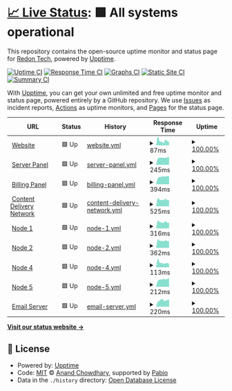 # [📈 Live Status](https://status.redon.tech): <!--live status--> **🟩 All systems operational**

This repository contains the open-source uptime monitor and status page for [Redon Tech](https://redon.tech), powered by [Upptime](https://github.com/upptime/upptime).

[![Uptime CI](https://github.com/Redon-Tech/status/workflows/Uptime%20CI/badge.svg)](https://github.com/Redon-Tech/status/actions?query=workflow%3A%22Uptime+CI%22)
[![Response Time CI](https://github.com/Redon-Tech/status/workflows/Response%20Time%20CI/badge.svg)](https://github.com/Redon-Tech/status/actions?query=workflow%3A%22Response+Time+CI%22)
[![Graphs CI](https://github.com/Redon-Tech/status/workflows/Graphs%20CI/badge.svg)](https://github.com/Redon-Tech/status/actions?query=workflow%3A%22Graphs+CI%22)
[![Static Site CI](https://github.com/Redon-Tech/status/workflows/Static%20Site%20CI/badge.svg)](https://github.com/Redon-Tech/status/actions?query=workflow%3A%22Static+Site+CI%22)
[![Summary CI](https://github.com/Redon-Tech/status/workflows/Summary%20CI/badge.svg)](https://github.com/Redon-Tech/status/actions?query=workflow%3A%22Summary+CI%22)

With [Upptime](https://upptime.js.org), you can get your own unlimited and free uptime monitor and status page, powered entirely by a GitHub repository. We use [Issues](https://github.com/Redon-Tech/status/issues) as incident reports, [Actions](https://github.com/Redon-Tech/status/actions) as uptime monitors, and [Pages](https://status.redon.tech) for the status page.

<!--start: status pages-->
<!-- This summary is generated by Upptime (https://github.com/upptime/upptime) -->
<!-- Do not edit this manually, your changes will be overwritten -->
<!-- prettier-ignore -->
| URL | Status | History | Response Time | Uptime |
| --- | ------ | ------- | ------------- | ------ |
| <img alt="" src="https://icons.duckduckgo.com/ip3/redon.tech.ico" height="13"> [Website](https://redon.tech) | 🟩 Up | [website.yml](https://github.com/Redon-Tech/status/commits/HEAD/history/website.yml) | <details><summary><img alt="Response time graph" src="./graphs/website/response-time-week.png" height="20"> 87ms</summary><br><a href="https://status.redon.tech/history/website"><img alt="Response time 740" src="https://img.shields.io/endpoint?url=https%3A%2F%2Fraw.githubusercontent.com%2FRedon-Tech%2Fstatus%2FHEAD%2Fapi%2Fwebsite%2Fresponse-time.json"></a><br><a href="https://status.redon.tech/history/website"><img alt="24-hour response time 106" src="https://img.shields.io/endpoint?url=https%3A%2F%2Fraw.githubusercontent.com%2FRedon-Tech%2Fstatus%2FHEAD%2Fapi%2Fwebsite%2Fresponse-time-day.json"></a><br><a href="https://status.redon.tech/history/website"><img alt="7-day response time 87" src="https://img.shields.io/endpoint?url=https%3A%2F%2Fraw.githubusercontent.com%2FRedon-Tech%2Fstatus%2FHEAD%2Fapi%2Fwebsite%2Fresponse-time-week.json"></a><br><a href="https://status.redon.tech/history/website"><img alt="30-day response time 121" src="https://img.shields.io/endpoint?url=https%3A%2F%2Fraw.githubusercontent.com%2FRedon-Tech%2Fstatus%2FHEAD%2Fapi%2Fwebsite%2Fresponse-time-month.json"></a><br><a href="https://status.redon.tech/history/website"><img alt="1-year response time 594" src="https://img.shields.io/endpoint?url=https%3A%2F%2Fraw.githubusercontent.com%2FRedon-Tech%2Fstatus%2FHEAD%2Fapi%2Fwebsite%2Fresponse-time-year.json"></a></details> | <details><summary><a href="https://status.redon.tech/history/website">100.00%</a></summary><a href="https://status.redon.tech/history/website"><img alt="All-time uptime 99.90%" src="https://img.shields.io/endpoint?url=https%3A%2F%2Fraw.githubusercontent.com%2FRedon-Tech%2Fstatus%2FHEAD%2Fapi%2Fwebsite%2Fuptime.json"></a><br><a href="https://status.redon.tech/history/website"><img alt="24-hour uptime 100.00%" src="https://img.shields.io/endpoint?url=https%3A%2F%2Fraw.githubusercontent.com%2FRedon-Tech%2Fstatus%2FHEAD%2Fapi%2Fwebsite%2Fuptime-day.json"></a><br><a href="https://status.redon.tech/history/website"><img alt="7-day uptime 100.00%" src="https://img.shields.io/endpoint?url=https%3A%2F%2Fraw.githubusercontent.com%2FRedon-Tech%2Fstatus%2FHEAD%2Fapi%2Fwebsite%2Fuptime-week.json"></a><br><a href="https://status.redon.tech/history/website"><img alt="30-day uptime 100.00%" src="https://img.shields.io/endpoint?url=https%3A%2F%2Fraw.githubusercontent.com%2FRedon-Tech%2Fstatus%2FHEAD%2Fapi%2Fwebsite%2Fuptime-month.json"></a><br><a href="https://status.redon.tech/history/website"><img alt="1-year uptime 99.87%" src="https://img.shields.io/endpoint?url=https%3A%2F%2Fraw.githubusercontent.com%2FRedon-Tech%2Fstatus%2FHEAD%2Fapi%2Fwebsite%2Fuptime-year.json"></a></details>
| <img alt="" src="https://icons.duckduckgo.com/ip3/panel.redon.tech.ico" height="13"> [Server Panel](https://panel.redon.tech) | 🟩 Up | [server-panel.yml](https://github.com/Redon-Tech/status/commits/HEAD/history/server-panel.yml) | <details><summary><img alt="Response time graph" src="./graphs/server-panel/response-time-week.png" height="20"> 245ms</summary><br><a href="https://status.redon.tech/history/server-panel"><img alt="Response time 218" src="https://img.shields.io/endpoint?url=https%3A%2F%2Fraw.githubusercontent.com%2FRedon-Tech%2Fstatus%2FHEAD%2Fapi%2Fserver-panel%2Fresponse-time.json"></a><br><a href="https://status.redon.tech/history/server-panel"><img alt="24-hour response time 232" src="https://img.shields.io/endpoint?url=https%3A%2F%2Fraw.githubusercontent.com%2FRedon-Tech%2Fstatus%2FHEAD%2Fapi%2Fserver-panel%2Fresponse-time-day.json"></a><br><a href="https://status.redon.tech/history/server-panel"><img alt="7-day response time 245" src="https://img.shields.io/endpoint?url=https%3A%2F%2Fraw.githubusercontent.com%2FRedon-Tech%2Fstatus%2FHEAD%2Fapi%2Fserver-panel%2Fresponse-time-week.json"></a><br><a href="https://status.redon.tech/history/server-panel"><img alt="30-day response time 270" src="https://img.shields.io/endpoint?url=https%3A%2F%2Fraw.githubusercontent.com%2FRedon-Tech%2Fstatus%2FHEAD%2Fapi%2Fserver-panel%2Fresponse-time-month.json"></a><br><a href="https://status.redon.tech/history/server-panel"><img alt="1-year response time 225" src="https://img.shields.io/endpoint?url=https%3A%2F%2Fraw.githubusercontent.com%2FRedon-Tech%2Fstatus%2FHEAD%2Fapi%2Fserver-panel%2Fresponse-time-year.json"></a></details> | <details><summary><a href="https://status.redon.tech/history/server-panel">100.00%</a></summary><a href="https://status.redon.tech/history/server-panel"><img alt="All-time uptime 99.97%" src="https://img.shields.io/endpoint?url=https%3A%2F%2Fraw.githubusercontent.com%2FRedon-Tech%2Fstatus%2FHEAD%2Fapi%2Fserver-panel%2Fuptime.json"></a><br><a href="https://status.redon.tech/history/server-panel"><img alt="24-hour uptime 100.00%" src="https://img.shields.io/endpoint?url=https%3A%2F%2Fraw.githubusercontent.com%2FRedon-Tech%2Fstatus%2FHEAD%2Fapi%2Fserver-panel%2Fuptime-day.json"></a><br><a href="https://status.redon.tech/history/server-panel"><img alt="7-day uptime 100.00%" src="https://img.shields.io/endpoint?url=https%3A%2F%2Fraw.githubusercontent.com%2FRedon-Tech%2Fstatus%2FHEAD%2Fapi%2Fserver-panel%2Fuptime-week.json"></a><br><a href="https://status.redon.tech/history/server-panel"><img alt="30-day uptime 100.00%" src="https://img.shields.io/endpoint?url=https%3A%2F%2Fraw.githubusercontent.com%2FRedon-Tech%2Fstatus%2FHEAD%2Fapi%2Fserver-panel%2Fuptime-month.json"></a><br><a href="https://status.redon.tech/history/server-panel"><img alt="1-year uptime 99.96%" src="https://img.shields.io/endpoint?url=https%3A%2F%2Fraw.githubusercontent.com%2FRedon-Tech%2Fstatus%2FHEAD%2Fapi%2Fserver-panel%2Fuptime-year.json"></a></details>
| <img alt="" src="https://icons.duckduckgo.com/ip3/billing.redon.tech.ico" height="13"> [Billing Panel](https://billing.redon.tech) | 🟩 Up | [billing-panel.yml](https://github.com/Redon-Tech/status/commits/HEAD/history/billing-panel.yml) | <details><summary><img alt="Response time graph" src="./graphs/billing-panel/response-time-week.png" height="20"> 394ms</summary><br><a href="https://status.redon.tech/history/billing-panel"><img alt="Response time 338" src="https://img.shields.io/endpoint?url=https%3A%2F%2Fraw.githubusercontent.com%2FRedon-Tech%2Fstatus%2FHEAD%2Fapi%2Fbilling-panel%2Fresponse-time.json"></a><br><a href="https://status.redon.tech/history/billing-panel"><img alt="24-hour response time 373" src="https://img.shields.io/endpoint?url=https%3A%2F%2Fraw.githubusercontent.com%2FRedon-Tech%2Fstatus%2FHEAD%2Fapi%2Fbilling-panel%2Fresponse-time-day.json"></a><br><a href="https://status.redon.tech/history/billing-panel"><img alt="7-day response time 394" src="https://img.shields.io/endpoint?url=https%3A%2F%2Fraw.githubusercontent.com%2FRedon-Tech%2Fstatus%2FHEAD%2Fapi%2Fbilling-panel%2Fresponse-time-week.json"></a><br><a href="https://status.redon.tech/history/billing-panel"><img alt="30-day response time 341" src="https://img.shields.io/endpoint?url=https%3A%2F%2Fraw.githubusercontent.com%2FRedon-Tech%2Fstatus%2FHEAD%2Fapi%2Fbilling-panel%2Fresponse-time-month.json"></a><br><a href="https://status.redon.tech/history/billing-panel"><img alt="1-year response time 343" src="https://img.shields.io/endpoint?url=https%3A%2F%2Fraw.githubusercontent.com%2FRedon-Tech%2Fstatus%2FHEAD%2Fapi%2Fbilling-panel%2Fresponse-time-year.json"></a></details> | <details><summary><a href="https://status.redon.tech/history/billing-panel">100.00%</a></summary><a href="https://status.redon.tech/history/billing-panel"><img alt="All-time uptime 99.37%" src="https://img.shields.io/endpoint?url=https%3A%2F%2Fraw.githubusercontent.com%2FRedon-Tech%2Fstatus%2FHEAD%2Fapi%2Fbilling-panel%2Fuptime.json"></a><br><a href="https://status.redon.tech/history/billing-panel"><img alt="24-hour uptime 100.00%" src="https://img.shields.io/endpoint?url=https%3A%2F%2Fraw.githubusercontent.com%2FRedon-Tech%2Fstatus%2FHEAD%2Fapi%2Fbilling-panel%2Fuptime-day.json"></a><br><a href="https://status.redon.tech/history/billing-panel"><img alt="7-day uptime 100.00%" src="https://img.shields.io/endpoint?url=https%3A%2F%2Fraw.githubusercontent.com%2FRedon-Tech%2Fstatus%2FHEAD%2Fapi%2Fbilling-panel%2Fuptime-week.json"></a><br><a href="https://status.redon.tech/history/billing-panel"><img alt="30-day uptime 96.57%" src="https://img.shields.io/endpoint?url=https%3A%2F%2Fraw.githubusercontent.com%2FRedon-Tech%2Fstatus%2FHEAD%2Fapi%2Fbilling-panel%2Fuptime-month.json"></a><br><a href="https://status.redon.tech/history/billing-panel"><img alt="1-year uptime 99.68%" src="https://img.shields.io/endpoint?url=https%3A%2F%2Fraw.githubusercontent.com%2FRedon-Tech%2Fstatus%2FHEAD%2Fapi%2Fbilling-panel%2Fuptime-year.json"></a></details>
| <img alt="" src="https://icons.duckduckgo.com/ip3/cdn.redon.tech.ico" height="13"> [Content Delivery Network](https://cdn.redon.tech) | 🟩 Up | [content-delivery-network.yml](https://github.com/Redon-Tech/status/commits/HEAD/history/content-delivery-network.yml) | <details><summary><img alt="Response time graph" src="./graphs/content-delivery-network/response-time-week.png" height="20"> 525ms</summary><br><a href="https://status.redon.tech/history/content-delivery-network"><img alt="Response time 632" src="https://img.shields.io/endpoint?url=https%3A%2F%2Fraw.githubusercontent.com%2FRedon-Tech%2Fstatus%2FHEAD%2Fapi%2Fcontent-delivery-network%2Fresponse-time.json"></a><br><a href="https://status.redon.tech/history/content-delivery-network"><img alt="24-hour response time 583" src="https://img.shields.io/endpoint?url=https%3A%2F%2Fraw.githubusercontent.com%2FRedon-Tech%2Fstatus%2FHEAD%2Fapi%2Fcontent-delivery-network%2Fresponse-time-day.json"></a><br><a href="https://status.redon.tech/history/content-delivery-network"><img alt="7-day response time 525" src="https://img.shields.io/endpoint?url=https%3A%2F%2Fraw.githubusercontent.com%2FRedon-Tech%2Fstatus%2FHEAD%2Fapi%2Fcontent-delivery-network%2Fresponse-time-week.json"></a><br><a href="https://status.redon.tech/history/content-delivery-network"><img alt="30-day response time 765" src="https://img.shields.io/endpoint?url=https%3A%2F%2Fraw.githubusercontent.com%2FRedon-Tech%2Fstatus%2FHEAD%2Fapi%2Fcontent-delivery-network%2Fresponse-time-month.json"></a><br><a href="https://status.redon.tech/history/content-delivery-network"><img alt="1-year response time 634" src="https://img.shields.io/endpoint?url=https%3A%2F%2Fraw.githubusercontent.com%2FRedon-Tech%2Fstatus%2FHEAD%2Fapi%2Fcontent-delivery-network%2Fresponse-time-year.json"></a></details> | <details><summary><a href="https://status.redon.tech/history/content-delivery-network">100.00%</a></summary><a href="https://status.redon.tech/history/content-delivery-network"><img alt="All-time uptime 99.25%" src="https://img.shields.io/endpoint?url=https%3A%2F%2Fraw.githubusercontent.com%2FRedon-Tech%2Fstatus%2FHEAD%2Fapi%2Fcontent-delivery-network%2Fuptime.json"></a><br><a href="https://status.redon.tech/history/content-delivery-network"><img alt="24-hour uptime 100.00%" src="https://img.shields.io/endpoint?url=https%3A%2F%2Fraw.githubusercontent.com%2FRedon-Tech%2Fstatus%2FHEAD%2Fapi%2Fcontent-delivery-network%2Fuptime-day.json"></a><br><a href="https://status.redon.tech/history/content-delivery-network"><img alt="7-day uptime 100.00%" src="https://img.shields.io/endpoint?url=https%3A%2F%2Fraw.githubusercontent.com%2FRedon-Tech%2Fstatus%2FHEAD%2Fapi%2Fcontent-delivery-network%2Fuptime-week.json"></a><br><a href="https://status.redon.tech/history/content-delivery-network"><img alt="30-day uptime 96.35%" src="https://img.shields.io/endpoint?url=https%3A%2F%2Fraw.githubusercontent.com%2FRedon-Tech%2Fstatus%2FHEAD%2Fapi%2Fcontent-delivery-network%2Fuptime-month.json"></a><br><a href="https://status.redon.tech/history/content-delivery-network"><img alt="1-year uptime 99.56%" src="https://img.shields.io/endpoint?url=https%3A%2F%2Fraw.githubusercontent.com%2FRedon-Tech%2Fstatus%2FHEAD%2Fapi%2Fcontent-delivery-network%2Fuptime-year.json"></a></details>
| <img alt="" src="https://icons.duckduckgo.com/ip3/node1.redon.tech.ico" height="13"> [Node 1](https://node1.redon.tech:8080) | 🟩 Up | [node-1.yml](https://github.com/Redon-Tech/status/commits/HEAD/history/node-1.yml) | <details><summary><img alt="Response time graph" src="./graphs/node-1/response-time-week.png" height="20"> 316ms</summary><br><a href="https://status.redon.tech/history/node-1"><img alt="Response time 366" src="https://img.shields.io/endpoint?url=https%3A%2F%2Fraw.githubusercontent.com%2FRedon-Tech%2Fstatus%2FHEAD%2Fapi%2Fnode-1%2Fresponse-time.json"></a><br><a href="https://status.redon.tech/history/node-1"><img alt="24-hour response time 357" src="https://img.shields.io/endpoint?url=https%3A%2F%2Fraw.githubusercontent.com%2FRedon-Tech%2Fstatus%2FHEAD%2Fapi%2Fnode-1%2Fresponse-time-day.json"></a><br><a href="https://status.redon.tech/history/node-1"><img alt="7-day response time 316" src="https://img.shields.io/endpoint?url=https%3A%2F%2Fraw.githubusercontent.com%2FRedon-Tech%2Fstatus%2FHEAD%2Fapi%2Fnode-1%2Fresponse-time-week.json"></a><br><a href="https://status.redon.tech/history/node-1"><img alt="30-day response time 500" src="https://img.shields.io/endpoint?url=https%3A%2F%2Fraw.githubusercontent.com%2FRedon-Tech%2Fstatus%2FHEAD%2Fapi%2Fnode-1%2Fresponse-time-month.json"></a><br><a href="https://status.redon.tech/history/node-1"><img alt="1-year response time 369" src="https://img.shields.io/endpoint?url=https%3A%2F%2Fraw.githubusercontent.com%2FRedon-Tech%2Fstatus%2FHEAD%2Fapi%2Fnode-1%2Fresponse-time-year.json"></a></details> | <details><summary><a href="https://status.redon.tech/history/node-1">100.00%</a></summary><a href="https://status.redon.tech/history/node-1"><img alt="All-time uptime 99.10%" src="https://img.shields.io/endpoint?url=https%3A%2F%2Fraw.githubusercontent.com%2FRedon-Tech%2Fstatus%2FHEAD%2Fapi%2Fnode-1%2Fuptime.json"></a><br><a href="https://status.redon.tech/history/node-1"><img alt="24-hour uptime 100.00%" src="https://img.shields.io/endpoint?url=https%3A%2F%2Fraw.githubusercontent.com%2FRedon-Tech%2Fstatus%2FHEAD%2Fapi%2Fnode-1%2Fuptime-day.json"></a><br><a href="https://status.redon.tech/history/node-1"><img alt="7-day uptime 100.00%" src="https://img.shields.io/endpoint?url=https%3A%2F%2Fraw.githubusercontent.com%2FRedon-Tech%2Fstatus%2FHEAD%2Fapi%2Fnode-1%2Fuptime-week.json"></a><br><a href="https://status.redon.tech/history/node-1"><img alt="30-day uptime 100.00%" src="https://img.shields.io/endpoint?url=https%3A%2F%2Fraw.githubusercontent.com%2FRedon-Tech%2Fstatus%2FHEAD%2Fapi%2Fnode-1%2Fuptime-month.json"></a><br><a href="https://status.redon.tech/history/node-1"><img alt="1-year uptime 99.04%" src="https://img.shields.io/endpoint?url=https%3A%2F%2Fraw.githubusercontent.com%2FRedon-Tech%2Fstatus%2FHEAD%2Fapi%2Fnode-1%2Fuptime-year.json"></a></details>
| <img alt="" src="https://icons.duckduckgo.com/ip3/node2.redon.tech.ico" height="13"> [Node 2](https://node2.redon.tech:8080) | 🟩 Up | [node-2.yml](https://github.com/Redon-Tech/status/commits/HEAD/history/node-2.yml) | <details><summary><img alt="Response time graph" src="./graphs/node-2/response-time-week.png" height="20"> 362ms</summary><br><a href="https://status.redon.tech/history/node-2"><img alt="Response time 413" src="https://img.shields.io/endpoint?url=https%3A%2F%2Fraw.githubusercontent.com%2FRedon-Tech%2Fstatus%2FHEAD%2Fapi%2Fnode-2%2Fresponse-time.json"></a><br><a href="https://status.redon.tech/history/node-2"><img alt="24-hour response time 416" src="https://img.shields.io/endpoint?url=https%3A%2F%2Fraw.githubusercontent.com%2FRedon-Tech%2Fstatus%2FHEAD%2Fapi%2Fnode-2%2Fresponse-time-day.json"></a><br><a href="https://status.redon.tech/history/node-2"><img alt="7-day response time 362" src="https://img.shields.io/endpoint?url=https%3A%2F%2Fraw.githubusercontent.com%2FRedon-Tech%2Fstatus%2FHEAD%2Fapi%2Fnode-2%2Fresponse-time-week.json"></a><br><a href="https://status.redon.tech/history/node-2"><img alt="30-day response time 569" src="https://img.shields.io/endpoint?url=https%3A%2F%2Fraw.githubusercontent.com%2FRedon-Tech%2Fstatus%2FHEAD%2Fapi%2Fnode-2%2Fresponse-time-month.json"></a><br><a href="https://status.redon.tech/history/node-2"><img alt="1-year response time 421" src="https://img.shields.io/endpoint?url=https%3A%2F%2Fraw.githubusercontent.com%2FRedon-Tech%2Fstatus%2FHEAD%2Fapi%2Fnode-2%2Fresponse-time-year.json"></a></details> | <details><summary><a href="https://status.redon.tech/history/node-2">100.00%</a></summary><a href="https://status.redon.tech/history/node-2"><img alt="All-time uptime 97.96%" src="https://img.shields.io/endpoint?url=https%3A%2F%2Fraw.githubusercontent.com%2FRedon-Tech%2Fstatus%2FHEAD%2Fapi%2Fnode-2%2Fuptime.json"></a><br><a href="https://status.redon.tech/history/node-2"><img alt="24-hour uptime 100.00%" src="https://img.shields.io/endpoint?url=https%3A%2F%2Fraw.githubusercontent.com%2FRedon-Tech%2Fstatus%2FHEAD%2Fapi%2Fnode-2%2Fuptime-day.json"></a><br><a href="https://status.redon.tech/history/node-2"><img alt="7-day uptime 100.00%" src="https://img.shields.io/endpoint?url=https%3A%2F%2Fraw.githubusercontent.com%2FRedon-Tech%2Fstatus%2FHEAD%2Fapi%2Fnode-2%2Fuptime-week.json"></a><br><a href="https://status.redon.tech/history/node-2"><img alt="30-day uptime 93.18%" src="https://img.shields.io/endpoint?url=https%3A%2F%2Fraw.githubusercontent.com%2FRedon-Tech%2Fstatus%2FHEAD%2Fapi%2Fnode-2%2Fuptime-month.json"></a><br><a href="https://status.redon.tech/history/node-2"><img alt="1-year uptime 99.31%" src="https://img.shields.io/endpoint?url=https%3A%2F%2Fraw.githubusercontent.com%2FRedon-Tech%2Fstatus%2FHEAD%2Fapi%2Fnode-2%2Fuptime-year.json"></a></details>
| <img alt="" src="https://icons.duckduckgo.com/ip3/node4.redon.tech.ico" height="13"> [Node 4](https://node4.redon.tech:8080) | 🟩 Up | [node-4.yml](https://github.com/Redon-Tech/status/commits/HEAD/history/node-4.yml) | <details><summary><img alt="Response time graph" src="./graphs/node-4/response-time-week.png" height="20"> 113ms</summary><br><a href="https://status.redon.tech/history/node-4"><img alt="Response time 150" src="https://img.shields.io/endpoint?url=https%3A%2F%2Fraw.githubusercontent.com%2FRedon-Tech%2Fstatus%2FHEAD%2Fapi%2Fnode-4%2Fresponse-time.json"></a><br><a href="https://status.redon.tech/history/node-4"><img alt="24-hour response time 115" src="https://img.shields.io/endpoint?url=https%3A%2F%2Fraw.githubusercontent.com%2FRedon-Tech%2Fstatus%2FHEAD%2Fapi%2Fnode-4%2Fresponse-time-day.json"></a><br><a href="https://status.redon.tech/history/node-4"><img alt="7-day response time 113" src="https://img.shields.io/endpoint?url=https%3A%2F%2Fraw.githubusercontent.com%2FRedon-Tech%2Fstatus%2FHEAD%2Fapi%2Fnode-4%2Fresponse-time-week.json"></a><br><a href="https://status.redon.tech/history/node-4"><img alt="30-day response time 167" src="https://img.shields.io/endpoint?url=https%3A%2F%2Fraw.githubusercontent.com%2FRedon-Tech%2Fstatus%2FHEAD%2Fapi%2Fnode-4%2Fresponse-time-month.json"></a><br><a href="https://status.redon.tech/history/node-4"><img alt="1-year response time 152" src="https://img.shields.io/endpoint?url=https%3A%2F%2Fraw.githubusercontent.com%2FRedon-Tech%2Fstatus%2FHEAD%2Fapi%2Fnode-4%2Fresponse-time-year.json"></a></details> | <details><summary><a href="https://status.redon.tech/history/node-4">100.00%</a></summary><a href="https://status.redon.tech/history/node-4"><img alt="All-time uptime 99.02%" src="https://img.shields.io/endpoint?url=https%3A%2F%2Fraw.githubusercontent.com%2FRedon-Tech%2Fstatus%2FHEAD%2Fapi%2Fnode-4%2Fuptime.json"></a><br><a href="https://status.redon.tech/history/node-4"><img alt="24-hour uptime 100.00%" src="https://img.shields.io/endpoint?url=https%3A%2F%2Fraw.githubusercontent.com%2FRedon-Tech%2Fstatus%2FHEAD%2Fapi%2Fnode-4%2Fuptime-day.json"></a><br><a href="https://status.redon.tech/history/node-4"><img alt="7-day uptime 100.00%" src="https://img.shields.io/endpoint?url=https%3A%2F%2Fraw.githubusercontent.com%2FRedon-Tech%2Fstatus%2FHEAD%2Fapi%2Fnode-4%2Fuptime-week.json"></a><br><a href="https://status.redon.tech/history/node-4"><img alt="30-day uptime 95.20%" src="https://img.shields.io/endpoint?url=https%3A%2F%2Fraw.githubusercontent.com%2FRedon-Tech%2Fstatus%2FHEAD%2Fapi%2Fnode-4%2Fuptime-month.json"></a><br><a href="https://status.redon.tech/history/node-4"><img alt="1-year uptime 99.14%" src="https://img.shields.io/endpoint?url=https%3A%2F%2Fraw.githubusercontent.com%2FRedon-Tech%2Fstatus%2FHEAD%2Fapi%2Fnode-4%2Fuptime-year.json"></a></details>
| <img alt="" src="https://icons.duckduckgo.com/ip3/node5.redon.tech.ico" height="13"> [Node 5](https://node5.redon.tech:8080) | 🟩 Up | [node-5.yml](https://github.com/Redon-Tech/status/commits/HEAD/history/node-5.yml) | <details><summary><img alt="Response time graph" src="./graphs/node-5/response-time-week.png" height="20"> 212ms</summary><br><a href="https://status.redon.tech/history/node-5"><img alt="Response time 189" src="https://img.shields.io/endpoint?url=https%3A%2F%2Fraw.githubusercontent.com%2FRedon-Tech%2Fstatus%2FHEAD%2Fapi%2Fnode-5%2Fresponse-time.json"></a><br><a href="https://status.redon.tech/history/node-5"><img alt="24-hour response time 183" src="https://img.shields.io/endpoint?url=https%3A%2F%2Fraw.githubusercontent.com%2FRedon-Tech%2Fstatus%2FHEAD%2Fapi%2Fnode-5%2Fresponse-time-day.json"></a><br><a href="https://status.redon.tech/history/node-5"><img alt="7-day response time 212" src="https://img.shields.io/endpoint?url=https%3A%2F%2Fraw.githubusercontent.com%2FRedon-Tech%2Fstatus%2FHEAD%2Fapi%2Fnode-5%2Fresponse-time-week.json"></a><br><a href="https://status.redon.tech/history/node-5"><img alt="30-day response time 193" src="https://img.shields.io/endpoint?url=https%3A%2F%2Fraw.githubusercontent.com%2FRedon-Tech%2Fstatus%2FHEAD%2Fapi%2Fnode-5%2Fresponse-time-month.json"></a><br><a href="https://status.redon.tech/history/node-5"><img alt="1-year response time 192" src="https://img.shields.io/endpoint?url=https%3A%2F%2Fraw.githubusercontent.com%2FRedon-Tech%2Fstatus%2FHEAD%2Fapi%2Fnode-5%2Fresponse-time-year.json"></a></details> | <details><summary><a href="https://status.redon.tech/history/node-5">100.00%</a></summary><a href="https://status.redon.tech/history/node-5"><img alt="All-time uptime 97.70%" src="https://img.shields.io/endpoint?url=https%3A%2F%2Fraw.githubusercontent.com%2FRedon-Tech%2Fstatus%2FHEAD%2Fapi%2Fnode-5%2Fuptime.json"></a><br><a href="https://status.redon.tech/history/node-5"><img alt="24-hour uptime 100.00%" src="https://img.shields.io/endpoint?url=https%3A%2F%2Fraw.githubusercontent.com%2FRedon-Tech%2Fstatus%2FHEAD%2Fapi%2Fnode-5%2Fuptime-day.json"></a><br><a href="https://status.redon.tech/history/node-5"><img alt="7-day uptime 100.00%" src="https://img.shields.io/endpoint?url=https%3A%2F%2Fraw.githubusercontent.com%2FRedon-Tech%2Fstatus%2FHEAD%2Fapi%2Fnode-5%2Fuptime-week.json"></a><br><a href="https://status.redon.tech/history/node-5"><img alt="30-day uptime 80.80%" src="https://img.shields.io/endpoint?url=https%3A%2F%2Fraw.githubusercontent.com%2FRedon-Tech%2Fstatus%2FHEAD%2Fapi%2Fnode-5%2Fuptime-month.json"></a><br><a href="https://status.redon.tech/history/node-5"><img alt="1-year uptime 97.40%" src="https://img.shields.io/endpoint?url=https%3A%2F%2Fraw.githubusercontent.com%2FRedon-Tech%2Fstatus%2FHEAD%2Fapi%2Fnode-5%2Fuptime-year.json"></a></details>
| <img alt="" src="https://icons.duckduckgo.com/ip3/mail.redon.tech.ico" height="13"> [Email Server](https://mail.redon.tech) | 🟩 Up | [email-server.yml](https://github.com/Redon-Tech/status/commits/HEAD/history/email-server.yml) | <details><summary><img alt="Response time graph" src="./graphs/email-server/response-time-week.png" height="20"> 220ms</summary><br><a href="https://status.redon.tech/history/email-server"><img alt="Response time 182" src="https://img.shields.io/endpoint?url=https%3A%2F%2Fraw.githubusercontent.com%2FRedon-Tech%2Fstatus%2FHEAD%2Fapi%2Femail-server%2Fresponse-time.json"></a><br><a href="https://status.redon.tech/history/email-server"><img alt="24-hour response time 188" src="https://img.shields.io/endpoint?url=https%3A%2F%2Fraw.githubusercontent.com%2FRedon-Tech%2Fstatus%2FHEAD%2Fapi%2Femail-server%2Fresponse-time-day.json"></a><br><a href="https://status.redon.tech/history/email-server"><img alt="7-day response time 220" src="https://img.shields.io/endpoint?url=https%3A%2F%2Fraw.githubusercontent.com%2FRedon-Tech%2Fstatus%2FHEAD%2Fapi%2Femail-server%2Fresponse-time-week.json"></a><br><a href="https://status.redon.tech/history/email-server"><img alt="30-day response time 199" src="https://img.shields.io/endpoint?url=https%3A%2F%2Fraw.githubusercontent.com%2FRedon-Tech%2Fstatus%2FHEAD%2Fapi%2Femail-server%2Fresponse-time-month.json"></a><br><a href="https://status.redon.tech/history/email-server"><img alt="1-year response time 187" src="https://img.shields.io/endpoint?url=https%3A%2F%2Fraw.githubusercontent.com%2FRedon-Tech%2Fstatus%2FHEAD%2Fapi%2Femail-server%2Fresponse-time-year.json"></a></details> | <details><summary><a href="https://status.redon.tech/history/email-server">100.00%</a></summary><a href="https://status.redon.tech/history/email-server"><img alt="All-time uptime 99.99%" src="https://img.shields.io/endpoint?url=https%3A%2F%2Fraw.githubusercontent.com%2FRedon-Tech%2Fstatus%2FHEAD%2Fapi%2Femail-server%2Fuptime.json"></a><br><a href="https://status.redon.tech/history/email-server"><img alt="24-hour uptime 100.00%" src="https://img.shields.io/endpoint?url=https%3A%2F%2Fraw.githubusercontent.com%2FRedon-Tech%2Fstatus%2FHEAD%2Fapi%2Femail-server%2Fuptime-day.json"></a><br><a href="https://status.redon.tech/history/email-server"><img alt="7-day uptime 100.00%" src="https://img.shields.io/endpoint?url=https%3A%2F%2Fraw.githubusercontent.com%2FRedon-Tech%2Fstatus%2FHEAD%2Fapi%2Femail-server%2Fuptime-week.json"></a><br><a href="https://status.redon.tech/history/email-server"><img alt="30-day uptime 100.00%" src="https://img.shields.io/endpoint?url=https%3A%2F%2Fraw.githubusercontent.com%2FRedon-Tech%2Fstatus%2FHEAD%2Fapi%2Femail-server%2Fuptime-month.json"></a><br><a href="https://status.redon.tech/history/email-server"><img alt="1-year uptime 99.99%" src="https://img.shields.io/endpoint?url=https%3A%2F%2Fraw.githubusercontent.com%2FRedon-Tech%2Fstatus%2FHEAD%2Fapi%2Femail-server%2Fuptime-year.json"></a></details>

<!--end: status pages-->

[**Visit our status website →**](https://status.redon.tech)

## 📄 License

- Powered by: [Upptime](https://github.com/upptime/upptime)
- Code: [MIT](./LICENSE) © [Anand Chowdhary](https://anandchowdhary.com), supported by [Pabio](https://pabio.com)
- Data in the `./history` directory: [Open Database License](https://opendatacommons.org/licenses/odbl/1-0/)
